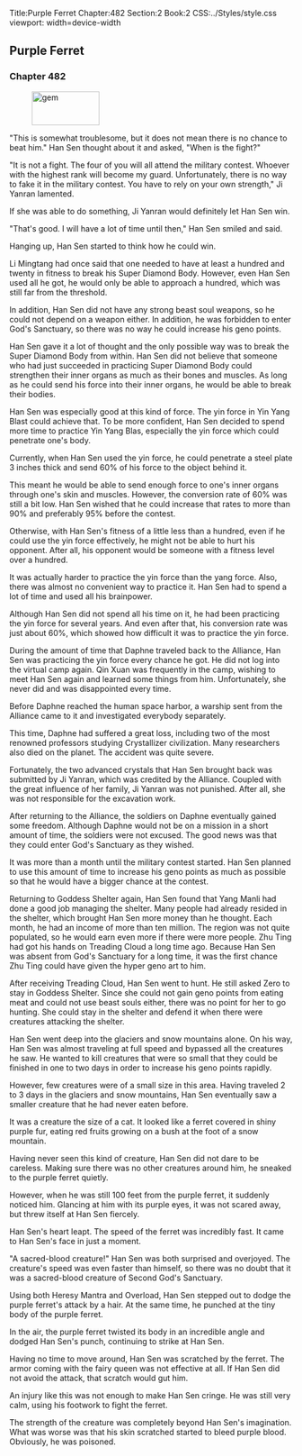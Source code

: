 Title:Purple Ferret 
Chapter:482 
Section:2 
Book:2 
CSS:../Styles/style.css 
viewport: width=device-width
  
## Purple Ferret
### Chapter 482 
<figure>
	<img src="../Images/gem.gif" alt="gem" id="gem" width="120" height="60" />
</figure>
  

  
  "This is somewhat troublesome, but it does not mean there is no chance to beat him." Han Sen thought about it and asked, "When is the fight?"

"It is not a fight. The four of you will all attend the military contest. Whoever with the highest rank will become my guard. Unfortunately, there is no way to fake it in the military contest. You have to rely on your own strength," Ji Yanran lamented.

If she was able to do something, Ji Yanran would definitely let Han Sen win.

"That's good. I will have a lot of time until then," Han Sen smiled and said.

Hanging up, Han Sen started to think how he could win.

Li Mingtang had once said that one needed to have at least a hundred and twenty in fitness to break his Super Diamond Body. However, even Han Sen used all he got, he would only be able to approach a hundred, which was still far from the threshold.

In addition, Han Sen did not have any strong beast soul weapons, so he could not depend on a weapon either. In addition, he was forbidden to enter God's Sanctuary, so there was no way he could increase his geno points.

Han Sen gave it a lot of thought and the only possible way was to break the Super Diamond Body from within. Han Sen did not believe that someone who had just succeeded in practicing Super Diamond Body could strengthen their inner organs as much as their bones and muscles. As long as he could send his force into their inner organs, he would be able to break their bodies.

Han Sen was especially good at this kind of force. The yin force in Yin Yang Blast could achieve that. To be more confident, Han Sen decided to spend more time to practice Yin Yang Blas, especially the yin force which could penetrate one's body.

Currently, when Han Sen used the yin force, he could penetrate a steel plate 3 inches thick and send 60% of his force to the object behind it.

This meant he would be able to send enough force to one's inner organs through one's skin and muscles. However, the conversion rate of 60% was still a bit low. Han Sen wished that he could increase that rates to more than 90% and preferably 95% before the contest.

Otherwise, with Han Sen's fitness of a little less than a hundred, even if he could use the yin force effectively, he might not be able to hurt his opponent. After all, his opponent would be someone with a fitness level over a hundred.

It was actually harder to practice the yin force than the yang force. Also, there was almost no convenient way to practice it. Han Sen had to spend a lot of time and used all his brainpower.

Although Han Sen did not spend all his time on it, he had been practicing the yin force for several years. And even after that, his conversion rate was just about 60%, which showed how difficult it was to practice the yin force.

During the amount of time that Daphne traveled back to the Alliance, Han Sen was practicing the yin force every chance he got. He did not log into the virtual camp again. Qin Xuan was frequently in the camp, wishing to meet Han Sen again and learned some things from him. Unfortunately, she never did and was disappointed every time.

Before Daphne reached the human space harbor, a warship sent from the Alliance came to it and investigated everybody separately.

This time, Daphne had suffered a great loss, including two of the most renowned professors studying Crystallizer civilization. Many researchers also died on the planet. The accident was quite severe.

Fortunately, the two advanced crystals that Han Sen brought back was submitted by Ji Yanran, which was credited by the Alliance. Coupled with the great influence of her family, Ji Yanran was not punished. After all, she was not responsible for the excavation work.

After returning to the Alliance, the soldiers on Daphne eventually gained some freedom. Although Daphne would not be on a mission in a short amount of time, the soldiers were not excused. The good news was that they could enter God's Sanctuary as they wished.

It was more than a month until the military contest started. Han Sen planned to use this amount of time to increase his geno points as much as possible so that he would have a bigger chance at the contest.

Returning to Goddess Shelter again, Han Sen found that Yang Manli had done a good job managing the shelter. Many people had already resided in the shelter, which brought Han Sen more money than he thought. Each month, he had an income of more than ten million. The region was not quite populated, so he would earn even more if there were more people. Zhu Ting had got his hands on Treading Cloud a long time ago. Because Han Sen was absent from God's Sanctuary for a long time, it was the first chance Zhu Ting could have given the hyper geno art to him.

After receiving Treading Cloud, Han Sen went to hunt. He still asked Zero to stay in Goddess Shelter. Since she could not gain geno points from eating meat and could not use beast souls either, there was no point for her to go hunting. She could stay in the shelter and defend it when there were creatures attacking the shelter.

Han Sen went deep into the glaciers and snow mountains alone. On his way, Han Sen was almost traveling at full speed and bypassed all the creatures he saw. He wanted to kill creatures that were so small that they could be finished in one to two days in order to increase his geno points rapidly.

However, few creatures were of a small size in this area. Having traveled 2 to 3 days in the glaciers and snow mountains, Han Sen eventually saw a smaller creature that he had never eaten before.

It was a creature the size of a cat. It looked like a ferret covered in shiny purple fur, eating red fruits growing on a bush at the foot of a snow mountain.

Having never seen this kind of creature, Han Sen did not dare to be careless. Making sure there was no other creatures around him, he sneaked to the purple ferret quietly.

However, when he was still 100 feet from the purple ferret, it suddenly noticed him. Glancing at him with its purple eyes, it was not scared away, but threw itself at Han Sen fiercely.

Han Sen's heart leapt. The speed of the ferret was incredibly fast. It came to Han Sen's face in just a moment.

"A sacred-blood creature!" Han Sen was both surprised and overjoyed. The creature's speed was even faster than himself, so there was no doubt that it was a sacred-blood creature of Second God's Sanctuary.

Using both Heresy Mantra and Overload, Han Sen stepped out to dodge the purple ferret's attack by a hair. At the same time, he punched at the tiny body of the purple ferret.

In the air, the purple ferret twisted its body in an incredible angle and dodged Han Sen's punch, continuing to strike at Han Sen.

Having no time to move around, Han Sen was scratched by the ferret. The armor coming with the fairy queen was not effective at all. If Han Sen did not avoid the attack, that scratch would gut him.

An injury like this was not enough to make Han Sen cringe. He was still very calm, using his footwork to fight the ferret.

The strength of the creature was completely beyond Han Sen's imagination. What was worse was that his skin scratched started to bleed purple blood. Obviously, he was poisoned.

